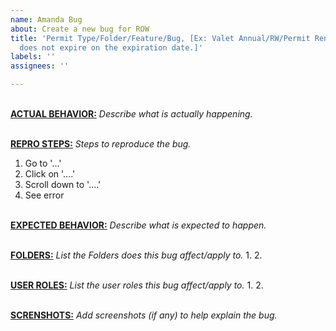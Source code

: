 ```yaml
---
name: Amanda Bug
about: Create a new bug for ROW
title: 'Permit Type/Folder/Feature/Bug, [Ex: Valet Annual/RW/Permit Renewal/Permit
  does not expire on the expiration date.]'
labels: ''
assignees: ''

---
```


<br><ins>**ACTUAL BEHAVIOR:**</ins>
*Describe what is actually happening.*

<br><ins>**REPRO STEPS:**</ins>
*Steps to reproduce the bug.*
1. Go to '...'
2. Click on '....'
3. Scroll down to '....'
4. See error

<br><ins>**EXPECTED BEHAVIOR:**</ins>
*Describe what is expected to happen.*

<br><ins>**FOLDERS:**</ins> 
*List the Folders does this bug affect/apply to.*
1. 
2. 


<br><ins>**USER ROLES:**</ins> 
*List the user roles this bug affect/apply to.*
1. 
2. 

<br><ins>**SCRENSHOTS:**</ins> 
*Add screenshots (if any) to help explain the bug.*
